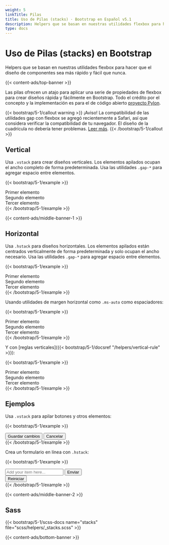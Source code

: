 ```yaml
---
weight: 5
linkTitle: Pilas
title: Uso de Pilas (stacks) · Bootstrap en Español v5.1
description: Helpers que se basan en nuestras utilidades flexbox para hacer que el diseño de componentes sea más rápido y fácil que nunca.
type: docs
---
```


# Uso de Pilas (stacks) en Bootstrap

Helpers que se basan en nuestras utilidades flexbox para hacer que el diseño de componentes sea más rápido y fácil que nunca.

{{< content-ads/top-banner >}}

Las pilas ofrecen un atajo para aplicar una serie de propiedades de flexbox para crear diseños rápida y fácilmente en Bootstrap. Todo el crédito por el concepto y la implementación es para el de código abierto [proyecto Pylon](https://almonk.github.io/pylon/).

{{< bootstrap/5-1/callout warning >}}
¡Aviso! La compatibilidad de las utilidades gap con flexbox se agregó recientemente a Safari, así que considera verificar la compatibilidad de tu navegador. El diseño de la cuadrícula no debería tener problemas. [Leer más](https://caniuse.com/flexbox-gap).
{{< /bootstrap/5-1/callout >}}

## Vertical

Usa `.vstack` para crear diseños verticales. Los elementos apilados ocupan el ancho completo de forma predeterminada. Usa las utilidades `.gap-*` para agregar espacio entre elementos.

{{< bootstrap/5-1/example >}}
<div class="vstack gap-3">
  <div class="bg-light border">Primer elemento</div>
  <div class="bg-light border">Segundo elemento</div>
  <div class="bg-light border">Tercer elemento</div>
</div>
{{< /bootstrap/5-1/example >}}

{{< content-ads/middle-banner-1 >}}

## Horizontal

Usa `.hstack` para diseños horizontales. Los elementos apilados están centrados verticalmente de forma predeterminada y solo ocupan el ancho necesario. Usa las utilidades `.gap-*` para agregar espacio entre elementos.

{{< bootstrap/5-1/example >}}
<div class="hstack gap-3">
  <div class="bg-light border">Primer elemento</div>
  <div class="bg-light border">Segundo elemento</div>
  <div class="bg-light border">Tercer elemento</div>
</div>
{{< /bootstrap/5-1/example >}}

Usando utilidades de margen horizontal como `.ms-auto` como espaciadores:

{{< bootstrap/5-1/example >}}
<div class="hstack gap-3">
  <div class="bg-light border">Primer elemento</div>
  <div class="bg-light border ms-auto">Segundo elemento</div>
  <div class="bg-light border">Tercer elemento</div>
</div>
{{< /bootstrap/5-1/example >}}

Y con [reglas verticales]({{< bootstrap/5-1/docsref "/helpers/vertical-rule" >}}):

{{< bootstrap/5-1/example >}}
<div class="hstack gap-3">
  <div class="bg-light border">Primer elemento</div>
  <div class="bg-light border ms-auto">Segundo elemento</div>
  <div class="vr"></div>
  <div class="bg-light border">Tercer elemento</div>
</div>
{{< /bootstrap/5-1/example >}}

## Ejemplos

Usa `.vstack` para apilar botones y otros elementos:

{{< bootstrap/5-1/example >}}
<div class="vstack gap-2 col-md-5 mx-auto">
  <button type="button" class="btn btn-secondary">Guardar cambios</button>
  <button type="button" class="btn btn-outline-secondary">Cancelar</button>
</div>
{{< /bootstrap/5-1/example >}}

Crea un formulario en línea con `.hstack`:

{{< bootstrap/5-1/example >}}
<div class="hstack gap-3">
  <input class="form-control me-auto" type="text" placeholder="Add your item here..." aria-label="Add your item here...">
  <button type="button" class="btn btn-secondary">Enviar</button>
  <div class="vr"></div>
  <button type="button" class="btn btn-outline-danger">Reiniciar</button>
</div>
{{< /bootstrap/5-1/example >}}

{{< content-ads/middle-banner-2 >}}

## Sass

{{< bootstrap/5-1/scss-docs name="stacks" file="scss/helpers/_stacks.scss" >}}

{{< content-ads/bottom-banner >}}
